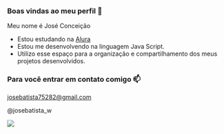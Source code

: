 ### Boas vindas ao meu perfil 🥇

Meu nome é José Conceição

- Estou estudando na [Alura](https://www.alura.com.br)
- Estou me desenvolvendo na linguagem Java Script.
- Utilizo esse espaço para a organização e compartilhamento dos meus projetos desenvolvidos.

### Para você entrar em contato comigo 📫

josebatista75282@gmail.com

@josebatista_w

![](https://media1.tenor.com/m/VtceoJc7Yl4AAAAC/ultra-instinto-ultra-instnct.gif)
